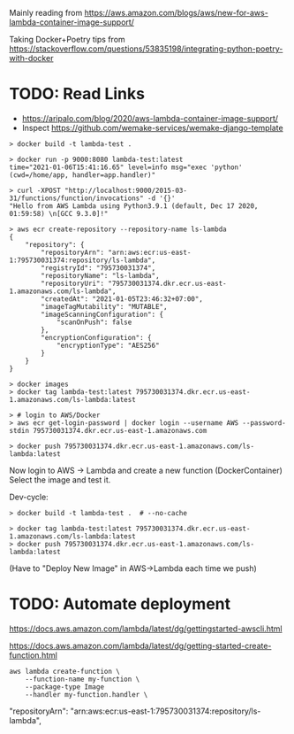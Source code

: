 
Mainly reading from https://aws.amazon.com/blogs/aws/new-for-aws-lambda-container-image-support/

Taking Docker+Poetry tips from https://stackoverflow.com/questions/53835198/integrating-python-poetry-with-docker

# TODO: Read Links
- https://aripalo.com/blog/2020/aws-lambda-container-image-support/
- Inspect https://github.com/wemake-services/wemake-django-template

```
> docker build -t lambda-test .

> docker run -p 9000:8080 lambda-test:latest
time="2021-01-06T15:41:16.65" level=info msg="exec 'python' (cwd=/home/app, handler=app.handler)"

> curl -XPOST "http://localhost:9000/2015-03-31/functions/function/invocations" -d '{}'
"Hello from AWS Lambda using Python3.9.1 (default, Dec 17 2020, 01:59:58) \n[GCC 9.3.0]!"

> aws ecr create-repository --repository-name ls-lambda
{
    "repository": {
        "repositoryArn": "arn:aws:ecr:us-east-1:795730031374:repository/ls-lambda",
        "registryId": "795730031374",
        "repositoryName": "ls-lambda",
        "repositoryUri": "795730031374.dkr.ecr.us-east-1.amazonaws.com/ls-lambda",
        "createdAt": "2021-01-05T23:46:32+07:00",
        "imageTagMutability": "MUTABLE",
        "imageScanningConfiguration": {
            "scanOnPush": false
        },
        "encryptionConfiguration": {
            "encryptionType": "AES256"
        }
    }
}

> docker images
> docker tag lambda-test:latest 795730031374.dkr.ecr.us-east-1.amazonaws.com/ls-lambda:latest

> # login to AWS/Docker
> aws ecr get-login-password | docker login --username AWS --password-stdin 795730031374.dkr.ecr.us-east-1.amazonaws.com

> docker push 795730031374.dkr.ecr.us-east-1.amazonaws.com/ls-lambda:latest
```

Now login to AWS -> Lambda and create a new function (DockerContainer)
Select the image and test it.

Dev-cycle:
```
> docker build -t lambda-test .  # --no-cache 

> docker tag lambda-test:latest 795730031374.dkr.ecr.us-east-1.amazonaws.com/ls-lambda:latest
> docker push 795730031374.dkr.ecr.us-east-1.amazonaws.com/ls-lambda:latest
```
(Have to "Deploy New Image" in AWS->Lambda each time we push)


# TODO: Automate deployment

https://docs.aws.amazon.com/lambda/latest/dg/gettingstarted-awscli.html

https://docs.aws.amazon.com/lambda/latest/dg/getting-started-create-function.html

```
aws lambda create-function \
    --function-name my-function \
    --package-type Image
    --handler my-function.handler \
```
"repositoryArn": "arn:aws:ecr:us-east-1:795730031374:repository/ls-lambda",
